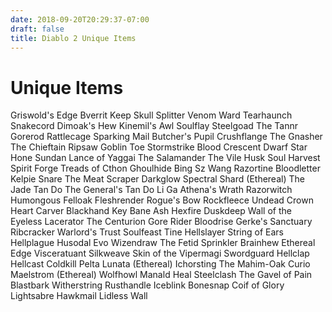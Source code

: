 ```yaml
---
date: 2018-09-20T20:29:37-07:00
draft: false
title: Diablo 2 Unique Items
---
```


# Unique Items

Griswold's Edge
Bverrit Keep
Skull Splitter
Venom Ward
Tearhaunch
Snakecord
Dimoak's Hew
Kinemil's Awl
Soulflay
Steelgoad
The Tannr Gorerod
Rattlecage
Sparking Mail
Butcher's Pupil
Crushflange
The Gnasher
The Chieftain
Ripsaw
Goblin Toe
Stormstrike
Blood Crescent
Dwarf Star
Hone Sundan Lance of Yaggai
The Salamander
The Vile Husk
Soul Harvest
Spirit Forge
Treads of Cthon
Ghoulhide
Bing Sz Wang
Razortine
Bloodletter
Kelpie Snare
The Meat Scraper
Darkglow
Spectral Shard (Ethereal)
The Jade Tan Do
The General's Tan Do Li Ga
Athena's Wrath
Razorwitch
Humongous
Felloak
Fleshrender
Rogue's Bow
Rockfleece
Undead Crown
Heart Carver
Blackhand Key
Bane Ash
Hexfire
Duskdeep
Wall of the Eyeless
Lacerator
The Centurion
Gore Rider
Bloodrise
Gerke's Sanctuary
Ribcracker
Warlord's Trust
Soulfeast Tine
Hellslayer
String of Ears
Hellplague
Husodal Evo
Wizendraw
The Fetid Sprinkler
Brainhew
Ethereal Edge
Visceratuant
Silkweave
Skin of the Vipermagi
Swordguard
Hellclap
Hellcast
Coldkill
Pelta Lunata (Ethereal)
Ichorsting
The Mahim-Oak Curio
Maelstrom (Ethereal)
Wolfhowl
Manald Heal
Steelclash
The Gavel of Pain
Blastbark
Witherstring
Rusthandle
Iceblink
Bonesnap
Coif of Glory
Lightsabre
Hawkmail
Lidless Wall
